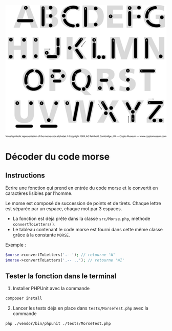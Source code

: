 ![](code-morse.svg)
# Décoder du code morse

## Instructions

Écrire une fonction qui prend en entrée du code morse et le convertit en caractères lisibles par l’homme.

Le morse est composé de succession de points et de tirets. Chaque lettre est séparée par un espace, chaque mot par 3 espaces.

- La fonction est déjà prête dans la classe `src/Morse.php`, méthode `convertToLetters()`.  
- Le tableau contenant le code morse est fourni dans cette même classe grâce à la constante `MORSE`.

Exemple :  
```php
$morse->convertToLetters('.--'); // retourne 'W' 
$morse->convertToLetters('.-- ..'); // retourne 'WI'
```

## Tester la fonction dans le terminal
1. Installer PHPUnit avec la commande
```bash
composer install
```
2. Lancer les tests déjà en place dans `tests/MorseTest.php` avec la commande
```bash
php ./vendor/bin/phpunit ./tests/MorseTest.php
```
